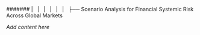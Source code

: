 ####### |   |   |   |   |   |   ├── Scenario Analysis for Financial Systemic Risk Across Global Markets

*Add content here*